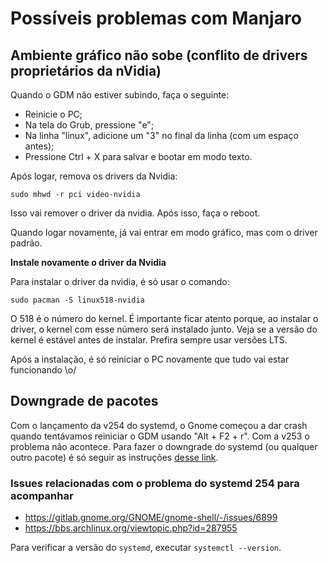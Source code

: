 # Possíveis problemas com Manjaro

## Ambiente gráfico não sobe (conflito de drivers proprietários da nVidia)

Quando o GDM não estiver subindo, faça o seguinte:
- Reinicie o PC;
- Na tela do Grub, pressione "e";
- Na linha "linux", adicione um "3" no final da linha (com um espaço antes);
- Pressione Ctrl + X para salvar e bootar em modo texto.

Após logar, remova os drivers da Nvidia:

```console
sudo mhwd -r pci video-nvidia
```

Isso vai remover o driver da nvidia. Após isso, faça o reboot.

Quando logar novamente, já vai entrar em modo gráfico, mas com o driver padrão.

**Instale novamente o driver da Nvidia**

Para instalar o driver da nvidia, é só usar o comando:

```console
sudo pacman -S linux518-nvidia
```

O 518 é o número do kernel. É importante ficar atento porque, ao instalar o driver, o kernel com esse número será instalado junto.
Veja se a versão do kernel é estável antes de instalar. Prefira sempre usar versões LTS.

Após a instalação, é só reiniciar o PC novamente que tudo vai estar funcionando \o/

## Downgrade de pacotes

Com o lançamento da v254 do systemd, o Gnome começou a dar crash quando tentávamos reiniciar o GDM usando "Alt + F2 + r". Com a v253 o problema não acontece.
Para fazer o downgrade do systemd (ou qualquer outro pacote) é só seguir as instruções [desse link](https://wiki.manjaro.org/index.php/Downgrading_packages).

### Issues relacionadas com o problema do systemd 254 para acompanhar

- https://gitlab.gnome.org/GNOME/gnome-shell/-/issues/6899
- https://bbs.archlinux.org/viewtopic.php?id=287955

Para verificar a versão do `systemd`, executar `systemctl --version`.

